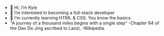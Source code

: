 - 👋 Hi, I’m Kyle
- 👀 I’m interested in becoming a full-stack developer
- 🌱 I’m currently learning HTML & CSS. You know the basics.
-  "A journey of a thousand miles begins with a single step" -Chapter 64 of the Dao De Jing ascribed to Laozi, -Wikipedia. 


<!---
Crackerb0x/Crackerb0x is a ✨ special ✨ repository because its `README.md` (this file) appears on your GitHub profile.
You can click the Preview link to take a look at your changes.
--->
